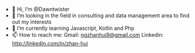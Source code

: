 - 👋 Hi, I’m @Dawntwister
- 👀 I’m looking in the field in consulting and data management area to find out my interests
- 🌱 I’m currently learning Javascript, Kotlin and Php
- 📫 How to reach me: Gmail: ngzhanhui9@gmail.com
Linkedin: http://linkedin.com/in/zhan-hui

<!---
Dawntwister/Dawntwister is a ✨ special ✨ repository because its `README.md` (this file) appears on your GitHub profile.
You can click the Preview link to take a look at your changes.
--->

